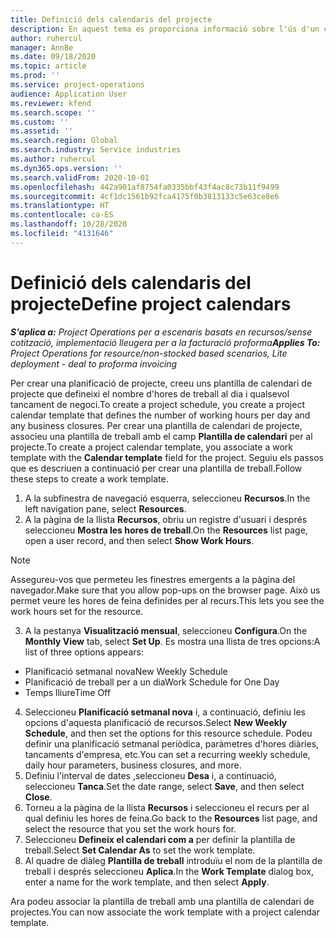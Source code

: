 ```yaml
---
title: Definició dels calendaris del projecte
description: En aquest tema es proporciona informació sobre l'ús d'un calendari de projecte per fer el seguiment de la planificació del projecte.
author: ruhercul
manager: AnnBe
ms.date: 09/18/2020
ms.topic: article
ms.prod: ''
ms.service: project-operations
audience: Application User
ms.reviewer: kfend
ms.search.scope: ''
ms.custom: ''
ms.assetid: ''
ms.search.region: Global
ms.search.industry: Service industries
ms.author: ruhercul
ms.dyn365.ops.version: ''
ms.search.validFrom: 2020-10-01
ms.openlocfilehash: 442a901af8754fa0335bbf43f4ac8c73b11f9499
ms.sourcegitcommit: 4cf1dc1561b92fca4175f0b3813133c5e63ce8e6
ms.translationtype: HT
ms.contentlocale: ca-ES
ms.lasthandoff: 10/28/2020
ms.locfileid: "4131646"
---
```

# <a name="define-project-calendars"></a><span data-ttu-id="f2797-103">Definició dels calendaris del projecte</span><span class="sxs-lookup"><span data-stu-id="f2797-103">Define project calendars</span></span>

<span data-ttu-id="f2797-104">_**S'aplica a:** Project Operations per a escenaris basats en recursos/sense cotització, implementació lleugera per a la facturació proforma_</span><span class="sxs-lookup"><span data-stu-id="f2797-104">_**Applies To:** Project Operations for resource/non-stocked based scenarios, Lite deployment - deal to proforma invoicing_</span></span>

<span data-ttu-id="f2797-105">Per crear una planificació de projecte, creeu uns plantilla de calendari de projecte que defineixi el nombre d'hores de treball al dia i qualsevol tancament de negoci.</span><span class="sxs-lookup"><span data-stu-id="f2797-105">To create a project schedule, you create a project calendar template that defines the number of working hours per day and any business closures.</span></span> <span data-ttu-id="f2797-106">Per crear una plantilla de calendari de projecte, associeu una plantilla de treball amb el camp **Plantilla de calendari** per al projecte.</span><span class="sxs-lookup"><span data-stu-id="f2797-106">To create a project calendar template, you associate a work template with the **Calendar template** field for the project.</span></span> <span data-ttu-id="f2797-107">Seguiu els passos que es descriuen a continuació per crear una plantilla de treball.</span><span class="sxs-lookup"><span data-stu-id="f2797-107">Follow these steps to create a work template.</span></span>

1. <span data-ttu-id="f2797-108">A la subfinestra de navegació esquerra, seleccioneu **Recursos**.</span><span class="sxs-lookup"><span data-stu-id="f2797-108">In the left navigation pane, select **Resources**.</span></span> 
2. <span data-ttu-id="f2797-109">A la pàgina de la llista **Recursos**, obriu un registre d'usuari i després seleccioneu **Mostra les hores de treball**.</span><span class="sxs-lookup"><span data-stu-id="f2797-109">On the **Resources** list page, open a user record, and then select **Show Work Hours**.</span></span>

  > [!NOTE]
  > <span data-ttu-id="f2797-110">Assegureu-vos que permeteu les finestres emergents a la pàgina del navegador.</span><span class="sxs-lookup"><span data-stu-id="f2797-110">Make sure that you allow pop-ups on the browser page.</span></span> <span data-ttu-id="f2797-111">Això us permet veure les hores de feina definides per al recurs.</span><span class="sxs-lookup"><span data-stu-id="f2797-111">This lets you see the work hours set for the resource.</span></span>
  
3. <span data-ttu-id="f2797-112">A la pestanya **Visualització mensual**, seleccioneu **Configura**.</span><span class="sxs-lookup"><span data-stu-id="f2797-112">On the **Monthly View** tab, select **Set Up**.</span></span> <span data-ttu-id="f2797-113">Es mostra una llista de tres opcions:</span><span class="sxs-lookup"><span data-stu-id="f2797-113">A list of three options appears:</span></span> 

  - <span data-ttu-id="f2797-114">Planificació setmanal nova</span><span class="sxs-lookup"><span data-stu-id="f2797-114">New Weekly Schedule</span></span>
  - <span data-ttu-id="f2797-115">Planificació de treball per a un dia</span><span class="sxs-lookup"><span data-stu-id="f2797-115">Work Schedule for One Day</span></span>
  - <span data-ttu-id="f2797-116">Temps lliure</span><span class="sxs-lookup"><span data-stu-id="f2797-116">Time Off</span></span>

4. <span data-ttu-id="f2797-117">Seleccioneu **Planificació setmanal nova** i, a continuació, definiu les opcions d'aquesta planificació de recursos.</span><span class="sxs-lookup"><span data-stu-id="f2797-117">Select **New Weekly Schedule**, and then set the options for this resource schedule.</span></span> <span data-ttu-id="f2797-118">Podeu definir una planificació setmanal periòdica, paràmetres d'hores diàries, tancaments d'empresa, etc.</span><span class="sxs-lookup"><span data-stu-id="f2797-118">You can set a recurring weekly schedule, daily hour parameters, business closures, and more.</span></span>
5. <span data-ttu-id="f2797-119">Definiu l'interval de dates ,seleccioneu **Desa** i, a continuació, seleccioneu **Tanca**.</span><span class="sxs-lookup"><span data-stu-id="f2797-119">Set the date range, select **Save**, and then select **Close**.</span></span> 
6. <span data-ttu-id="f2797-120">Torneu a la pàgina de la llista **Recursos** i seleccioneu el recurs per al qual definiu les hores de feina.</span><span class="sxs-lookup"><span data-stu-id="f2797-120">Go back to the **Resources** list page, and select the resource that you set the work hours for.</span></span> 
7. <span data-ttu-id="f2797-121">Seleccioneu **Defineix el calendari com a** per definir la plantilla de treball.</span><span class="sxs-lookup"><span data-stu-id="f2797-121">Select **Set Calendar As** to set the work template.</span></span> 
8. <span data-ttu-id="f2797-122">Al quadre de diàleg **Plantilla de treball** introduïu el nom de la plantilla de treball i després seleccioneu **Aplica**.</span><span class="sxs-lookup"><span data-stu-id="f2797-122">In the **Work Template** dialog box, enter a name for the work template, and then select **Apply**.</span></span> 

<span data-ttu-id="f2797-123">Ara podeu associar la plantilla de treball amb una plantilla de calendari de projectes.</span><span class="sxs-lookup"><span data-stu-id="f2797-123">You can now associate the work template with a project calendar template.</span></span>
